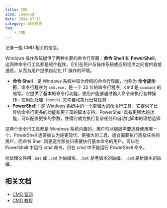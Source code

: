 ```yaml
---
title: CMD
icon: command
date: 2024-07-11
category: 编程语言
tag:
    - CMD
---
```


记录一些 CMD 相关的信息。

<!-- more -->

Windows 操作系统提供了两种主要的命令行界面：**命令 Shell** 和 **PowerShell**。这两种命令行工具都是软件程序，它们在用户与操作系统或应用程序之间提供直接通信，从而为用户提供自动化 IT 操作的环境。

- **命令 Shell**：是 Windows 系统中较为传统的命令行界面，也称为 **命令提示符**，命令行程序为 `cmd.exe`，是一个 32 位的命令行程序，cmd 是 `command` 的缩写。它提供了基本的命令行功能，使用户能够通过输入命令来执行各种操作，使用批处理（`batch`）文件自动执行日常任务
- **PowerShell**：是 Windows 系统中的一个更强大的命令行工具，它提供了比传统命令行更多的功能和更丰富的脚本支持。PowerShell 具有更强大的功能，可以配置更多的参数，使得它成为执行复杂任务和自动化脚本的理想选择

这两个命令行工具都是 Windows 系统内置的，用户可以根据需要选择使用哪一个。PowerShell 通常被认为是更现代、更强大的工具，适合需要执行高级任务的用户，而命令 Shell 则更适合那些只需要执行基本命令的用户。可以在 PowerShell 中运行 cmd 命令，但在 cmd 中不能运行 PowerShell 命令。

批处理文件用 `.bat` 或 `.cmd` 为后缀名，`.bat` 是老版本的后缀，`.cmd` 是新版本的后缀。

## 相关文档

- [CMD 官网](https://learn.microsoft.com/zh-cn/windows-server/administration/windows-commands/windows-commands)
- [CMD 教程](https://steve-jansen.github.io/guides/windows-batch-scripting/index.html)

